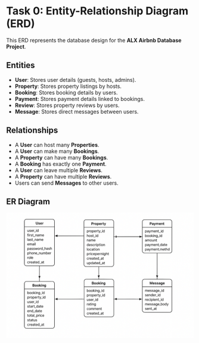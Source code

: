 # Task 0: Entity-Relationship Diagram (ERD)

This ERD represents the database design for the **ALX Airbnb Database Project**.

## **Entities**
- **User**: Stores user details (guests, hosts, admins).
- **Property**: Stores property listings by hosts.
- **Booking**: Stores booking details by users.
- **Payment**: Stores payment details linked to bookings.
- **Review**: Stores property reviews by users.
- **Message**: Stores direct messages between users.

## **Relationships**
- A **User** can host many **Properties**.
- A **User** can make many **Bookings**.
- A **Property** can have many **Bookings**.
- A **Booking** has exactly one **Payment**.
- A **User** can leave multiple **Reviews**.
- A **Property** can have multiple **Reviews**.
- Users can send **Messages** to other users.

## **ER Diagram**
![ERD](./ERD.png)
